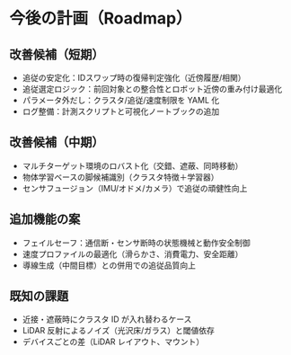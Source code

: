 # 今後の計画（Roadmap）

## 改善候補（短期）
- 追従の安定化：IDスワップ時の復帰判定強化（近傍履歴/相関）
- 追従選定ロジック：前回対象との整合性とロボット近傍の重み付け最適化
- パラメータ外だし：クラスタ/追従/速度制限を YAML 化
- ログ整備：計測スクリプトと可視化ノートブックの追加

## 改善候補（中期）
- マルチターゲット環境のロバスト化（交錯、遮蔽、同時移動）
- 物体学習ベースの脚候補識別（クラスタ特徴＋学習器）
- センサフュージョン（IMU/オドメ/カメラ）で追従の頑健性向上

## 追加機能の案
- フェイルセーフ：通信断・センサ断時の状態機械と動作安全制御
- 速度プロファイルの最適化（滑らかさ、消費電力、安全距離）
- 導線生成（中間目標）との併用での追従品質向上

## 既知の課題
- 近接・遮蔽時にクラスタ ID が入れ替わるケース
- LiDAR 反射によるノイズ（光沢床/ガラス）と閾値依存
- デバイスごとの差（LiDAR レイアウト、マウント）

